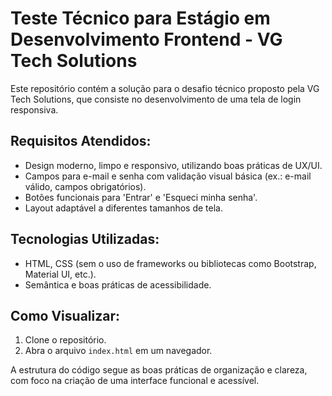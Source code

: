 # Teste Técnico para Estágio em Desenvolvimento Frontend - VG Tech Solutions

Este repositório contém a solução para o desafio técnico proposto pela VG Tech Solutions, que consiste no desenvolvimento de uma tela de login responsiva.

## Requisitos Atendidos:
- Design moderno, limpo e responsivo, utilizando boas práticas de UX/UI.
- Campos para e-mail e senha com validação visual básica (ex.: e-mail válido, campos obrigatórios).
- Botões funcionais para 'Entrar' e 'Esqueci minha senha'.
- Layout adaptável a diferentes tamanhos de tela.

## Tecnologias Utilizadas:
- HTML, CSS (sem o uso de frameworks ou bibliotecas como Bootstrap, Material UI, etc.).
- Semântica e boas práticas de acessibilidade.

## Como Visualizar:
1. Clone o repositório.
2. Abra o arquivo `index.html` em um navegador.

A estrutura do código segue as boas práticas de organização e clareza, com foco na criação de uma interface funcional e acessível.
